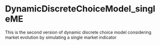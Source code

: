 # DynamicDiscreteChoiceModel_singleME
This is the second version of dynamic discrete choice model considering market evolution by simulating a single market indicator

